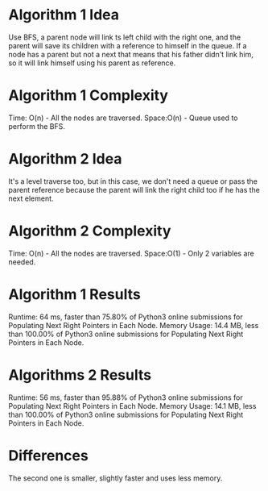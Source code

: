 # Algorithm 1 Idea
Use BFS, a parent node will link ts left child with the right one, and the parent will save its children with a reference to himself in the queue. If a node has a parent but not a next that means that his father didn't link him, so it will link himself using his parent as reference.

# Algorithm 1 Complexity
Time: O(n) - All the nodes are traversed.
Space:O(n) - Queue used to perform the BFS.

# Algorithm 2 Idea
It's a level traverse too, but in this case, we don't need a queue or pass the parent reference because the parent will link the right child too if he has the next element.

# Algorithm 2 Complexity
Time: O(n) - All the nodes are traversed.
Space:O(1) - Only 2 variables are needed.

# Algorithm 1 Results
Runtime: 64 ms, faster than 75.80% of Python3 online submissions for Populating Next Right Pointers in Each Node.
Memory Usage: 14.4 MB, less than 100.00% of Python3 online submissions for Populating Next Right Pointers in Each Node.

# Algorithms 2 Results
Runtime: 56 ms, faster than 95.88% of Python3 online submissions for Populating Next Right Pointers in Each Node.
Memory Usage: 14.1 MB, less than 100.00% of Python3 online submissions for Populating Next Right Pointers in Each Node.

# Differences
The second one is smaller, slightly faster and uses less memory.